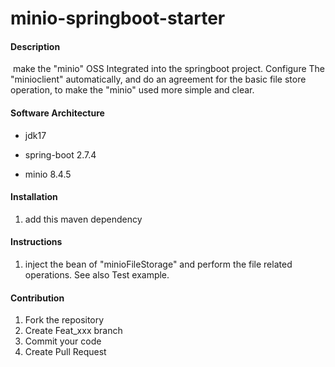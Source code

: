 # minio-springboot-starter

#### Description
​	make  the "minio" OSS Integrated into the springboot project.  Configure The "minioclient" automatically, and do an agreement for the basic file store operation, to make the "minio" used more simple and clear.

#### Software Architecture
- jdk17

- spring-boot 2.7.4

- minio 8.4.5

#### Installation

1.  add this maven dependency

#### Instructions

1.  inject the bean of "minioFileStorage"  and perform the file related operations. See also Test example.

   

#### Contribution

1.  Fork the repository
2.  Create Feat_xxx branch
3.  Commit your code
4.  Create Pull Request


